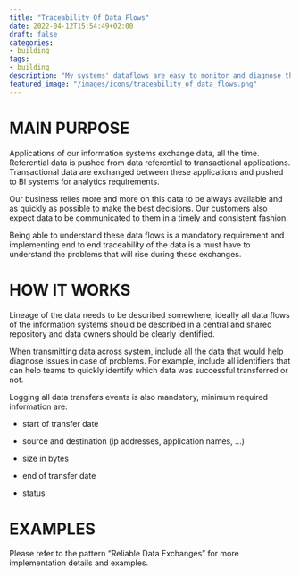 ```yaml
---
title: "Traceability Of Data Flows"
date: 2022-04-12T15:54:49+02:00
draft: false
categories:
- building
tags:
- building
description: "My systems' dataflows are easy to monitor and diagnose thanks to correlation (UUIDs...)"
featured_image: "/images/icons/traceability_of_data_flows.png"
---
```


# MAIN PURPOSE

Applications of our information systems exchange data, all the time. Referential data is pushed from data referential to transactional applications. Transactional data are exchanged between these applications and pushed to BI systems for analytics requirements.

Our business relies more and more on this data to be always available and as quickly as possible to make the best decisions. Our customers also expect data to be communicated to them in a timely and consistent fashion.

Being able to understand these data flows is a mandatory requirement and implementing end to end traceability of the data is a must have to understand the problems that will rise during these exchanges.

# HOW IT WORKS

Lineage of the data needs to be described somewhere, ideally all data flows of the information systems should be described in a central and shared repository and data owners should be clearly identified.

When transmitting data across system, include all the data that would help diagnose issues in case of problems. For example, include all identifiers that can help teams to quickly identify which data was successful transferred or not.

Logging all data transfers events is also mandatory, minimum required information are:

* start of transfer date

* source and destination (ip addresses, application names, …)

* size in bytes

* end of transfer date

* status


# EXAMPLES

Please refer to the pattern “Reliable Data Exchanges” for more implementation details and examples. 
